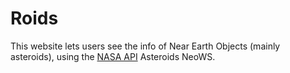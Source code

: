 # Roids

This website lets users see the info of Near Earth Objects (mainly asteroids), using the [NASA API](https://api.nasa.gov/) Asteroids NeoWS. 
